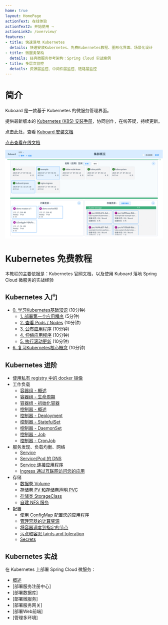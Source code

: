 ```yaml
---
home: true
layout: HomePage
actionText: 在线体验
actionText2: 开始使用 →
actionLink2: /overview/
features:
- title: 快速落地 Kubernetes
  details: 快速安装Kubernetes、免费Kubernetes教程、图形化界面、场景化设计
- title: 微服务架构
  details: 经典微服务参考架构：Spring Cloud 实战案例
- title: 多层次监控
  details: 资源层监控、中间件层监控、链路层监控
---
```


# 简介

Kuboard 是一款基于 Kubernetes 的微服务管理界面。

提供最新版本的 [Kubernetes (K8S) 安装手册](https://www.kuboard.cn/install/install-k8s.html)，协同创作，在线答疑，持续更新。

点击此处，查看 [Kuboard 安装文档](https://kuboard.cn/install/install-dashboard.html)

[点击查看在线文档](https://www.kuboard.cn/#from_github)

![Demo](./overview/README.assets/1564841972085.gif)


# Kubernetes 免费教程

本教程的主要依据是：Kubernetes 官网文档，以及使用 Kuboard 落地 Spring Cloud 微服务的实战经验

## **Kubernetes 入门**
  * [0. 学习Kubernetes基础知识](https://www.kuboard.cn/learning/k8s-basics/kubernetes-basics.html) (10分钟)
    * [1. 部署第一个应用程序](https://www.kuboard.cn/learning/k8s-basics/deploy-app.html) (5分钟)
    * [2. 查看 Pods / Nodes](https://www.kuboard.cn/learning/k8s-basics/explore.html) (10分钟)
    * [3. 公布应用程序](https://www.kuboard.cn/learning/k8s-basics/expose.html) (10分钟)
    * [4. 伸缩应用程序](https://www.kuboard.cn/learning/k8s-basics/scale.html) (10分钟)
    * [5. 执行滚动更新](https://www.kuboard.cn/learning/k8s-basics/update.html) (10分钟)
  * [6. 复习Kubernetes核心概念](https://www.kuboard.cn/learning/k8s-basics/k8s-core-concepts.html) (10分钟)

## **Kubernetes 进阶**
  * [使用私有 registry 中的 docker 镜像](https://www.kuboard.cn/learning/k8s-intermediate/private-registry.html)
  * 工作负载
    * [容器组 - 概述](https://www.kuboard.cn/learning/k8s-intermediate/workload/pod.html)
    * [容器组 - 生命周期](https://www.kuboard.cn/learning/k8s-intermediate/workload/pod-lifecycle.html)
    * [容器组 - 初始化容器](https://www.kuboard.cn/learning/k8s-intermediate/workload/init-container.html)
    * [控制器 - 概述](https://www.kuboard.cn/learning/k8s-intermediate/workload/workload.html)
    * [控制器 - Deployment](https://www.kuboard.cn/learning/k8s-intermediate/workload/wl-deployment/) 
    * [控制器 - StatefulSet](https://www.kuboard.cn/learning/k8s-intermediate/workload/wl-statefulset/) 
    * [控制器 - DaemonSet](https://www.kuboard.cn/learning/k8s-intermediate/workload/wl-daemonset/) 
    * [控制器 - Job](https://www.kuboard.cn/learning/k8s-intermediate/workload/wl-job/) 
    * [控制器 - CronJob](https://www.kuboard.cn/learning/k8s-intermediate/workload/wl-cronjob/) 
  * 服务发现、负载均衡、网络
    * [Service](https://www.kuboard.cn/learning/k8s-intermediate/service/service.html) 
    * [Service/Pod 的 DNS](https://www.kuboard.cn/learning/k8s-intermediate/service/dns.html) 
    * [Service 连接应用程序](https://www.kuboard.cn/learning/k8s-intermediate/service/connecting.html) 
    * [Ingress 通过互联网访问您的应用](https://www.kuboard.cn/learning/k8s-intermediate/service/ingress.html)
  * 存储
    * [数据卷 Volume](https://www.kuboard.cn/learning/k8s-intermediate/persistent/volume.html)
    * [存储卷 PV 和存储卷声明 PVC](https://www.kuboard.cn/learning/k8s-intermediate/persistent/pv.html)
    * [存储类 StorageClass](https://www.kuboard.cn/learning/k8s-intermediate/persistent/storage-class.html)
    * [自建 NFS 服务](https://www.kuboard.cn/learning/k8s-intermediate/persistent/nfs.html) 
  * 配置
    * [使用 ConfigMap 配置您的应用程序](https://www.kuboard.cn/learning/k8s-intermediate/config/config-map.html)
    * [管理容器的计算资源](https://www.kuboard.cn/learning/k8s-intermediate/config/computing-resource.html) 
    * [将容器调度到指定的节点](https://www.kuboard.cn/learning/k8s-intermediate/config/assign-pod-node.html) 
    * [污点和容忍 taints and toleration](https://www.kuboard.cn/learning/k8s-intermediate/config/taints-and-toleration.html) 
    * [Secrets](https://www.kuboard.cn/learning/k8s-intermediate/config/secret.html) 


## **Kubernetes 实战**

在 Kubernetes 上部署 Spring Cloud 微服务：

* [概述](/micro-service/spring-cloud/)
* [部署服务注册中心]
* [部署数据库]
* [部署微服务]
* [部署服务网关]
* [部署Web前端]
* [管理多环境]
